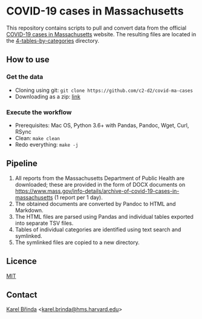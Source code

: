 # COVID-19 cases in Massachusetts

This repository contains scripts to pull and convert data from the official [COVID-19 cases in Massachusetts](https://www.mass.gov/info-details/archive-of-covid-19-cases-in-massachusetts) website. The resulting files are located in the [4-tables-by-categories](4-tables-by-categories/) directory.

## How to use

### Get the data

* Cloning using git: `git clone https://github.com/c2-d2/covid-ma-cases`
* Downloading as a zip: [link](https://github.com/c2-d2/covid-ma-cases/archive/master.zip)


### Execute the workflow

* Prerequisites: Mac OS, Python 3.6+ with Pandas, Pandoc, Wget, Curl, RSync
* Clean: `make clean`
* Redo everything: `make -j`

## Pipeline

1. All reports from the Massachusetts Department of Public Health are downloaded; these are provided in the form of DOCX documents on https://www.mass.gov/info-details/archive-of-covid-19-cases-in-massachusetts (1 report per 1 day).
2. The obtained documents are converted by Pandoc to HTML and Markdown.
3. The HTML files are parsed using Pandas and individual tables exported into separate TSV files.
4. Tables of individual categories are identified using text search and symlinked.
5. The symlinked files are copied to a new directory.

## Licence

[MIT](./LICENSE)


## Contact

[Karel Břinda](https://scholar.harvard.edu/brinda) \<karel.brinda@hms.harvard.edu\>
